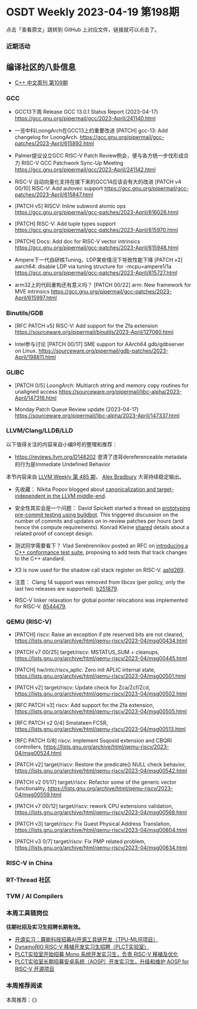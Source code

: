 # OSDT Weekly 2023-04-19 第198期

点击「查看原文」跳转到 GitHub 上对应文件，链接就可以点击了。

### 近期活动

## 编译社区的八卦信息

- [C++ 中文周刊 第109期](https://mp.weixin.qq.com/s/ralCHuMUM_yms1oj-FvFIw)

### GCC

- GCC13下周 Release
  GCC 13.0.1 Status Report (2023-04-17)
  https://gcc.gnu.org/pipermail/gcc/2023-April/241140.html

- 一览中科LoongArch在GCC13上的重要改进
  [PATCH] gcc-13: Add changelog for LoongArch.
  https://gcc.gnu.org/pipermail/gcc-patches/2023-April/615892.html

- Palmer提议设立GCC RISC-V Patch Review例会，便与各方统一步伐形成合力
  RISC-V GCC Patchwork Sync-Up Meeting
  https://gcc.gnu.org/pipermail/gcc/2023-April/241142.html

- RISC-V 自动向量化支持在接下来的GCC14应该会有大的改进
  [PATCH v4 00/10] RISC-V: Add autovec support
  https://gcc.gnu.org/pipermail/gcc-patches/2023-April/615847.html

- [PATCH v5] RISCV: Inline subword atomic ops
  https://gcc.gnu.org/pipermail/gcc-patches/2023-April/616026.html

- [PATCH] RISC-V: Add tuple types support
  https://gcc.gnu.org/pipermail/gcc-patches/2023-April/615970.html

- [PATCH] Docs: Add doc for RISC-V vector intrinsics
  https://gcc.gnu.org/pipermail/gcc-patches/2023-April/615948.html

- Ampere下一代自研核Tuning，LDP某些情况下导致性能下降
  [PATCH v2] aarch64: disable LDP via tuning structure for -mcpu=ampere1/1a
  https://gcc.gnu.org/pipermail/gcc-patches/2023-April/615727.html

- arm32上的代码重构还有意义吗？
  [PATCH 00/22] arm: New framework for MVE intrinsics
  https://gcc.gnu.org/pipermail/gcc-patches/2023-April/615997.html

### Binutils/GDB

- [RFC PATCH v5] RISC-V: Add support for the Zfa extension
  https://sourceware.org/pipermail/binutils/2023-April/127060.html

- Intel参与讨论
  [PATCH 00/17] SME support for AArch64 gdb/gdbserver on Linux.
  https://sourceware.org/pipermail/gdb-patches/2023-April/198811.html


### GLIBC

- [PATCH 0/5] LoongArch: Multiarch string and memory copy routines for unaligned access
  https://sourceware.org/pipermail/libc-alpha/2023-April/147316.html

- Monday Patch Queue Review update (2023-04-17)
  https://sourceware.org/pipermail/libc-alpha/2023-April/147337.html

### LLVM/Clang/LLDB/LLD


以下值得关注的内容来自小编9号的整理和推荐：

- https://reviews.llvm.org/D148202
  澄清了违背dereferenceable metadata的行为是Immediate Undefined Behavior

本节内容来自 [LLVM Weekly 第 485 期](http://llvmweekly.org/issue/485)，
[Alex Bradbury](https://www.linkedin.com/in/alex-bradbury/) 大哥持续稳定输出。


* 先收藏： Nikita Popov blogged about [canonicalization and target-independent in the LLVM middle-end](https://www.npopov.com/2023/04/10/LLVM-Canonicalization-and-target-independence.html).

* 安全性其实会是一个问题： David Spickett started a thread on [prototyping pre-commit testing using buildbot](https://discourse.llvm.org/t/rfc-prototyping-pre-commit-testing-using-buildbot/69900).  This triggered discussion on the number of commits and updates on in-review patches per hours (and hence the compute requirements). Konrad Kleine [shared](https://discourse.llvm.org/t/rfc-prototyping-pre-commit-testing-using-buildbot/69900/4) details about a related proof of concept design.

* 测试同学需要看下？ Vlad Serebrennikov posted an RFC on [introducing a C++ conformance test suite](https://discourse.llvm.org/t/rfc-c-conformance-test-suite/69821), proposing to add tests that track changes to the C++ standard.

* X3 is now used for the shadow call stack register on RISC-V.
  [aa1d269](https://reviews.llvm.org/rGaa1d2693c256).

* 注意： Clang 14 support was removed from libcxx (per policy, only the last two releases are supported). [b251879](https://reviews.llvm.org/rGb25187937673).

* RISC-V linker relaxation for global pointer relocations was implemented for RISC-V. [8544479](https://reviews.llvm.org/rG85444794cdde).

### QEMU (RISC-V)


- [PATCH] riscv: Raise an exception if pte reserved bits are not cleared,
  https://lists.gnu.org/archive/html/qemu-riscv/2023-04/msg00434.html

- [PATCH v7 00/25] target/riscv: MSTATUS_SUM + cleanups,
  https://lists.gnu.org/archive/html/qemu-riscv/2023-04/msg00445.html

- [PATCH] hw/intc/riscv_aplic: Zero init APLIC internal state,
  https://lists.gnu.org/archive/html/qemu-riscv/2023-04/msg00501.html

- [PATCH v2] target/riscv: Update check for Zca/Zcf/Zcd,
  https://lists.gnu.org/archive/html/qemu-riscv/2023-04/msg00502.html

- [RFC PATCH v3] riscv: Add support for the Zfa extension,
  https://lists.gnu.org/archive/html/qemu-riscv/2023-04/msg00505.html

- [RFC PATCH v2 0/4] Smstateen FCSR,
  https://lists.gnu.org/archive/html/qemu-riscv/2023-04/msg00513.html

- [RFC PATCH 0/8] riscv: implement Ssqosid extension and CBQRI controllers,
  https://lists.gnu.org/archive/html/qemu-riscv/2023-04/msg00524.html

- [PATCH v2] target/riscv: Restore the predicate() NULL check behavior,
  https://lists.gnu.org/archive/html/qemu-riscv/2023-04/msg00542.html

- [PATCH v2 01/17] target/riscv: Refactor some of the generic vector functionality,
  https://lists.gnu.org/archive/html/qemu-riscv/2023-04/msg00559.html

- [PATCH v7 00/12] target/riscv: rework CPU extensions validation,
  https://lists.gnu.org/archive/html/qemu-riscv/2023-04/msg00568.html

- [PATCH v3] target/riscv: Fix Guest Physical Address Translation,
  https://lists.gnu.org/archive/html/qemu-riscv/2023-04/msg00604.html

- [PATCH v3 0/7] target/riscv: Fix PMP related problem,
  https://lists.gnu.org/archive/html/qemu-riscv/2023-04/msg00634.html

### RISC-V in China

### RT-Thread 社区

### TVM / AI Compilers

### 本周工具链岗位

**往期社招及实习生招聘长期有效。**

- [开源实习：算能科技招募AI开源工具链开发（TPU-MLIR项目）](https://mp.weixin.qq.com/s/IBJh0ip4k11PzIMZecsWSw)
- [DynamoRIO RISC-V 移植开发实习生招聘（PLCT实验室）](https://mp.weixin.qq.com/s/J_5TjT6DOqeOXJXQI5VQxw)
- [PLCT实验室开始招募 Mono 系统开发实习生，负责 RISC-V 移植及优化](https://mp.weixin.qq.com/s/whEW7Hay1jIP1tBzIPay1A)
- [PLCT实验室长期招募安卓系统（AOSP）开发实习生，升级和维护 AOSP for RISC-V 开源项目](https://mp.weixin.qq.com/s/dJP2cEB1nex2inR5c-cJog)


### 本周推荐阅读

本周推荐：《》
